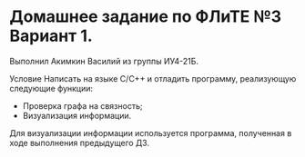 # Домашнее задание по ФЛиТЕ №3 Вариант 1.
Выполнил Акимкин Василий из группы ИУ4-21Б.

Условие
Написать на языке C/C++ и отладить программу, реализующую следующие функции:
<ul> 
<li>Проверка графа на связность;</li>
<li>Визуализация информации.</li>
</ul>

Для визуализации информации используется программа, полученная в ходе выполнения предыдущего ДЗ.
